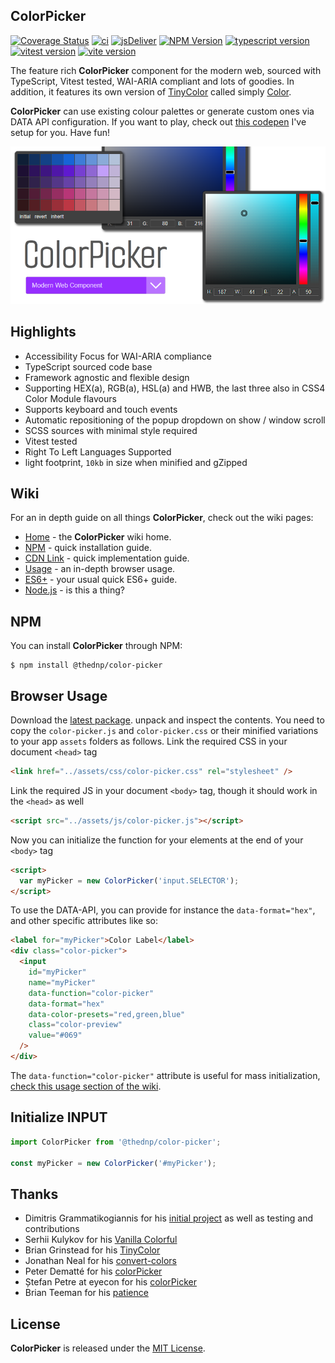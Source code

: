 ## ColorPicker

[![Coverage Status](https://coveralls.io/repos/github/thednp/color-picker/badge.svg)](https://coveralls.io/github/thednp/color-picker)
[![ci](https://github.com/thednp/color-picker/actions/workflows/ci.yml/badge.svg)](https://github.com/thednp/color-picker/actions/workflows/ci.yml)
[![jsDeliver](https://img.shields.io/jsdelivr/npm/hw/@thednp/color-picker)](https://www.jsdelivr.com/package/npm/@thednp/color-picker)
[![NPM Version](https://img.shields.io/npm/v/@thednp/color-picker.svg)](https://www.npmjs.com/package/@thednp/color-picker)
[![typescript version](https://img.shields.io/badge/typescript-5.6.3-brightgreen)](https://www.typescriptlang.org/)
[![vitest version](https://img.shields.io/badge/vitest-2.1.4-brightgreen)](https://vitest.dev/)
[![vite version](https://img.shields.io/badge/vite-5.4.10-brightgreen)](https://github.com/vitejs)

The feature rich **ColorPicker** component for the modern web, sourced with TypeScript, Vitest tested, WAI-ARIA compliant and lots of goodies. In addition, it features its own version of [TinyColor](https://github.com/bgrins/TinyColor) called simply [Color](http://github.com/thednp/color).

**ColorPicker** can use existing colour palettes or generate custom ones via DATA API configuration. If you want to play, check out [this codepen](https://codepen.io/thednp/pen/WNdRWPN) I've setup for you. Have fun!

[![image](./docs/img/color-picker.png)](http://thednp.github.io/color-picker)

## Highlights

- Accessibility Focus for WAI-ARIA compliance
- TypeScript sourced code base
- Framework agnostic and flexible design
- Supporting HEX(a), RGB(a), HSL(a) and HWB, the last three also in CSS4 Color Module flavours
- Supports keyboard and touch events
- Automatic repositioning of the popup dropdown on show / window scroll
- SCSS sources with minimal style required
- Vitest tested
- Right To Left Languages Supported
- light footprint, `10kb` in size when minified and gZipped

## Wiki

For an in depth guide on all things **ColorPicker**, check out the wiki pages:

- [Home](https://github.com/thednp/color-picker/wiki) - the **ColorPicker** wiki home.
- [NPM](https://github.com/thednp/color-picker/wiki/NPM) - quick installation guide.
- [CDN Link](https://github.com/thednp/color-picker/wiki/CDN) - quick implementation guide.
- [Usage](https://github.com/thednp/color-picker/wiki/Usage) - an in-depth browser usage.
- [ES6+](https://github.com/thednp/color-picker/wiki/ES6) - your usual quick ES6+ guide.
- [Node.js](https://github.com/thednp/color-picker/wiki/Node.js) - is this a thing?

## NPM

You can install **ColorPicker** through NPM:

```
$ npm install @thednp/color-picker
```

## Browser Usage

Download the [latest package](https://github.com/thednp/color-picker/archive/master.zip). unpack and inspect the contents. You need to copy the `color-picker.js` and `color-picker.css` or their minified variations to your app `assets` folders as follows.
Link the required CSS in your document `<head>` tag

```html
<link href="../assets/css/color-picker.css" rel="stylesheet" />
```

Link the required JS in your document `<body>` tag, though it should work in the `<head>` as well

```html
<script src="../assets/js/color-picker.js"></script>
```

Now you can initialize the function for your elements at the end of your `<body>` tag

```html
<script>
  var myPicker = new ColorPicker('input.SELECTOR');
</script>
```

To use the DATA-API, you can provide for instance the `data-format="hex"`, and other specific attributes like so:

```html
<label for="myPicker">Color Label</label>
<div class="color-picker">
  <input
    id="myPicker"
    name="myPicker"
    data-function="color-picker"
    data-format="hex"
    data-color-presets="red,green,blue"
    class="color-preview"
    value="#069"
  />
</div>
```

The `data-function="color-picker"` attribute is useful for mass initialization, [check this usage section of the wiki](https://github.com/thednp/color-picker/wiki/Usage#initialize-multiple-targets).

## Initialize INPUT

```javascript
import ColorPicker from '@thednp/color-picker';

const myPicker = new ColorPicker('#myPicker');
```

## Thanks

- Dimitris Grammatikogiannis for his [initial project](https://codepen.io/dgrammatiko/pen/zLvXwR) as well as testing and contributions
- Serhii Kulykov for his [Vanilla Colorful](https://github.com/web-padawan/vanilla-colorful)
- Brian Grinstead for his [TinyColor](https://github.com/bgrins/TinyColor)
- Jonathan Neal for his [convert-colors](https://github.com/jonathantneal/convert-colors)
- Peter Dematté for his [colorPicker](http://www.dematte.at/colorPicker/)
- Ștefan Petre at eyecon for his [colorPicker](https://www.eyecon.ro/colorpicker/)
- Brian Teeman for his [patience](https://github.com/joomla/joomla-cms/pull/35639)

## License

**ColorPicker** is released under the [MIT License](https://github.com/thednp/color-picker/blob/master/LICENSE).
